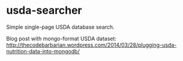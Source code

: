 usda-searcher
=============

Simple single-page USDA database search.

Blog post with mongo-format USDA dataset: http://thecodebarbarian.wordpress.com/2014/03/28/plugging-usda-nutrition-data-into-mongodb/
